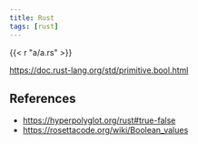 ```yaml
---
title: Rust
tags: [rust]
---
```


{{< r "a/a.rs" >}}

<https://doc.rust-lang.org/std/primitive.bool.html>

## References

- <https://hyperpolyglot.org/rust#true-false>
- <https://rosettacode.org/wiki/Boolean_values>
